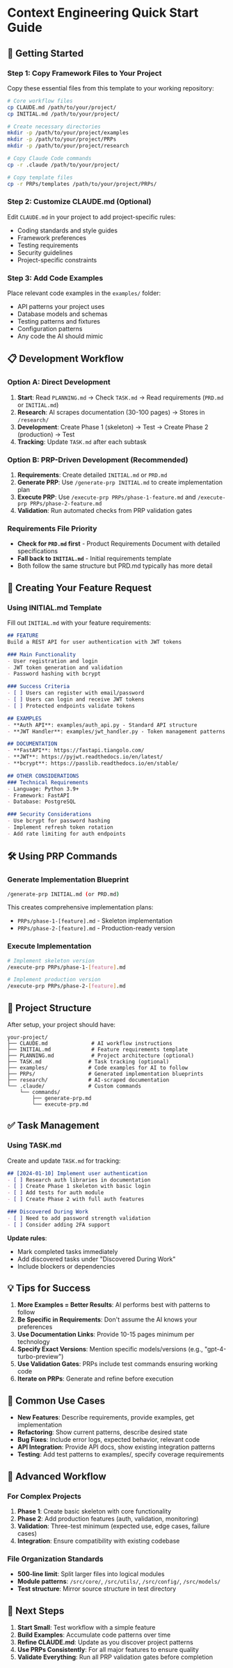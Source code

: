 # Context Engineering Quick Start Guide

## 🚀 Getting Started

### Step 1: Copy Framework Files to Your Project

Copy these essential files from this template to your working repository:

```bash
# Core workflow files
cp CLAUDE.md /path/to/your/project/
cp INITIAL.md /path/to/your/project/

# Create necessary directories
mkdir -p /path/to/your/project/examples
mkdir -p /path/to/your/project/PRPs
mkdir -p /path/to/your/project/research

# Copy Claude Code commands
cp -r .claude /path/to/your/project/

# Copy template files
cp -r PRPs/templates /path/to/your/project/PRPs/
```

### Step 2: Customize CLAUDE.md (Optional)
Edit `CLAUDE.md` in your project to add project-specific rules:
- Coding standards and style guides
- Framework preferences
- Testing requirements
- Security guidelines
- Project-specific constraints

### Step 3: Add Code Examples
Place relevant code examples in the `examples/` folder:
- API patterns your project uses
- Database models and schemas
- Testing patterns and fixtures
- Configuration patterns
- Any code the AI should mimic

## 📋 Development Workflow

### Option A: Direct Development
1. **Start**: Read `PLANNING.md` → Check `TASK.md` → Read requirements (`PRD.md` or `INITIAL.md`)
2. **Research**: AI scrapes documentation (30-100 pages) → Stores in `/research/`
3. **Development**: Create Phase 1 (skeleton) → Test → Create Phase 2 (production) → Test
4. **Tracking**: Update `TASK.md` after each subtask

### Option B: PRP-Driven Development (Recommended)
1. **Requirements**: Create detailed `INITIAL.md` or `PRD.md`
2. **Generate PRP**: Use `/generate-prp INITIAL.md` to create implementation plan
3. **Execute PRP**: Use `/execute-prp PRPs/phase-1-feature.md` and `/execute-prp PRPs/phase-2-feature.md`
4. **Validation**: Run automated checks from PRP validation gates

### Requirements File Priority
- **Check for `PRD.md` first** - Product Requirements Document with detailed specifications
- **Fall back to `INITIAL.md`** - Initial requirements template
- Both follow the same structure but PRD.md typically has more detail

## 🔧 Creating Your Feature Request

### Using INITIAL.md Template
Fill out `INITIAL.md` with your feature requirements:

```markdown
## FEATURE
Build a REST API for user authentication with JWT tokens

### Main Functionality
- User registration and login
- JWT token generation and validation
- Password hashing with bcrypt

### Success Criteria
- [ ] Users can register with email/password
- [ ] Users can login and receive JWT tokens
- [ ] Protected endpoints validate tokens

## EXAMPLES
- **Auth API**: examples/auth_api.py - Standard API structure
- **JWT Handler**: examples/jwt_handler.py - Token management patterns

## DOCUMENTATION
- **FastAPI**: https://fastapi.tiangolo.com/
- **JWT**: https://pyjwt.readthedocs.io/en/latest/
- **bcrypt**: https://passlib.readthedocs.io/en/stable/

## OTHER CONSIDERATIONS
### Technical Requirements
- Language: Python 3.9+
- Framework: FastAPI
- Database: PostgreSQL

### Security Considerations
- Use bcrypt for password hashing
- Implement refresh token rotation
- Add rate limiting for auth endpoints
```

## 🛠️ Using PRP Commands

### Generate Implementation Blueprint
```bash
/generate-prp INITIAL.md (or PRD.md)
```

This creates comprehensive implementation plans:
- `PRPs/phase-1-[feature].md` - Skeleton implementation
- `PRPs/phase-2-[feature].md` - Production-ready version

### Execute Implementation
```bash
# Implement skeleton version
/execute-prp PRPs/phase-1-[feature].md

# Implement production version
/execute-prp PRPs/phase-2-[feature].md
```

## 📁 Project Structure

After setup, your project should have:

```
your-project/
├── CLAUDE.md              # AI workflow instructions
├── INITIAL.md             # Feature requirements template
├── PLANNING.md            # Project architecture (optional)
├── TASK.md               # Task tracking (optional)
├── examples/             # Code examples for AI to follow
├── PRPs/                 # Generated implementation blueprints
├── research/             # AI-scraped documentation
└── .claude/              # Custom commands
    └── commands/
        ├── generate-prp.md
        └── execute-prp.md
```

## ✅ Task Management

### Using TASK.md
Create and update `TASK.md` for tracking:

```markdown
## [2024-01-10] Implement user authentication
- [ ] Research auth libraries in documentation
- [ ] Create Phase 1 skeleton with basic login
- [ ] Add tests for auth module
- [ ] Create Phase 2 with full auth features

### Discovered During Work
- [ ] Need to add password strength validation
- [ ] Consider adding 2FA support
```

**Update rules**:
- Mark completed tasks immediately
- Add discovered tasks under "Discovered During Work"
- Include blockers or dependencies

## 💡 Tips for Success

1. **More Examples = Better Results**: AI performs best with patterns to follow
2. **Be Specific in Requirements**: Don't assume the AI knows your preferences
3. **Use Documentation Links**: Provide 10-15 pages minimum per technology
4. **Specify Exact Versions**: Mention specific models/versions (e.g., "gpt-4-turbo-preview")
5. **Use Validation Gates**: PRPs include test commands ensuring working code
6. **Iterate on PRPs**: Generate and refine before execution

## 🎯 Common Use Cases

- **New Features**: Describe requirements, provide examples, get implementation
- **Refactoring**: Show current patterns, describe desired state
- **Bug Fixes**: Include error logs, expected behavior, relevant code
- **API Integration**: Provide API docs, show existing integration patterns
- **Testing**: Add test patterns to examples/, specify coverage requirements

## 🔄 Advanced Workflow

### For Complex Projects
1. **Phase 1**: Create basic skeleton with core functionality
2. **Phase 2**: Add production features (auth, validation, monitoring)
3. **Validation**: Three-test minimum (expected use, edge cases, failure cases)
4. **Integration**: Ensure compatibility with existing codebase

### File Organization Standards
- **500-line limit**: Split larger files into logical modules
- **Module patterns**: `/src/core/`, `/src/utils/`, `/src/config/`, `/src/models/`
- **Test structure**: Mirror source structure in test directory

## 🚀 Next Steps

1. **Start Small**: Test workflow with a simple feature
2. **Build Examples**: Accumulate code patterns over time
3. **Refine CLAUDE.md**: Update as you discover project patterns
4. **Use PRPs Consistently**: For all major features to ensure quality
5. **Validate Everything**: Run all PRP validation gates before completion